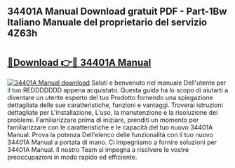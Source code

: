 ## 34401A Manual Download gratuit PDF - Part-1Bw Italiano Manuale del proprietario del servizio 4Z63h

# <h2><a href="http://dfczlyy.blite.top/?on=34401A+Manual">🔗Download 👉🔴 34401A Manual</a></h2>

[![34401A Manual download](https://i.imgur.com/lujVjoI.png)](http://dfczlyy.blite.top/?on=34401A+Manual)
Saluti e benvenuto nel manuale Dell'utente per il tuo REDDDDDDD appena acquistato. Questa guida ha lo scopo di aiutarti a diventare un utente esperto del tuo Prodotto fornendo una spiegazione dettagliata delle sue caratteristiche, funzioni e vantaggi. Troverai istruzioni dettagliate per L'installazione, L'uso, la manutenzione e la risoluzione dei problemi. Familiarizzare prima di iniziare, prenditi un momento per familiarizzare con le caratteristiche e le capacità del tuo nuovo 34401A Manual. Prova la potenza Dell'elenco delle funzionalità con il tuo nuovo 34401A Manual a portata di mano. Ci impegniamo a fornire soluzioni per 34401A Manual. Il nostro Team si impegna a risolvere le vostre preoccupazioni in modo rapido ed efficiente.

